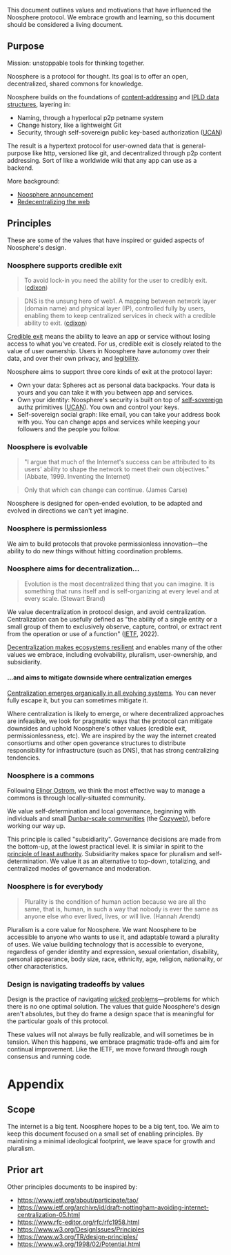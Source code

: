 This document outlines values and motivations that have influenced the Noosphere protocol. We embrace growth and learning, so this document should be considered a living document.

## Purpose

Mission: unstoppable tools for thinking together.

Noosphere is a protocol for thought. Its goal is to offer an open, decentralized, shared commons for knowledge.

Noosphere builds on the foundations of [content-addressing](https://web3.storage/docs/concepts/content-addressing/) and [IPLD data structures](https://ipld.io/), layering in:

- Naming, through a hyperlocal p2p petname system
- Change history, like a lightweight Git
- Security, through self-sovereign public key-based authorization ([UCAN](https://ucan.xyz/))

The result is a hypertext protocol for user-owned data that is general-purpose like http, versioned like git, and decentralized through p2p content addressing. Sort of like a worldwide wiki that any app can use as a backend.

More background:
- [Noosphere announcement](https://subconscious.substack.com/p/noosphere-a-protocol-for-thought)
- [Redecentralizing the web](https://subconscious.substack.com/p/redecentralization)

## Principles

These are some of the values that have inspired or guided aspects of Noosphere's design.

### Noosphere supports credible exit

> To avoid lock-in you need the ability for the user to credibly exit. ([cdixon](https://twitter.com/cdixon/status/1444457003439443973?s=20&t=-mwTiFugTSLJhvVuujKhpA))

> DNS is the unsung hero of web1. A mapping between network layer (domain name) and physical layer (IP), controlled fully by users, enabling them to keep centralized services in check with a credible ability to exit. ([cdixon](https://twitter.com/cdixon/status/1485323247755448331?s=20&t=M3gNBPIOU-QZHUg9jCyPng))

[Credible exit](https://subconscious.substack.com/p/credible-exit) means the ability to leave an app or service without losing access to what you've created. For us, credible exit is closely related to the value of user ownership. Users in Noosphere have autonomy over their data, and over their own privacy, and [legibility](https://subconscious.substack.com/p/soulbinding-like-a-state).

Noosphere aims to support three core kinds of exit at the protocol layer:

- Own your data: Spheres act as personal data backpacks. Your data is yours and you can take it with you between app and services.
- Own your identity: Noosphere's security is built on top of [self-sovereign](https://en.wikipedia.org/wiki/Self-sovereign_identity) authz primitives ([UCAN](https://ucan.xyz/)). You own and control your keys.
- Self-sovereign social graph: like email, you can take your address book with you. You can change apps and services while keeping your followers and the people you follow.

### Noosphere is evolvable

> "I argue that much of the Internet's success can be attributed to its users' ability to shape the network to meet their own objectives." (Abbate, 1999. Inventing the Internet)

> Only that which can change can continue. (James Carse)

Noosphere is designed for open-ended evolution, to be adapted and evolved in directions we can't yet imagine.

### Noosphere is permissionless

We aim to build protocols that provoke permissionless innovation—the ability to do new things without hitting coordination problems.

### Noosphere aims for decentralization...

> Evolution is the most decentralized thing that you can imagine. It is something that runs itself and is self-organizing at every level and at every scale. (Stewart Brand)

We value decentralization in protocol design, and avoid centralization. Centralization can be usefully defined as "the ability of a single entity or a small group of them to exclusively observe, capture, control, or extract rent from the operation or use of a function" ([IETF](https://www.ietf.org/archive/id/draft-nottingham-avoiding-internet-centralization-05.html), 2022).

[Decentralization makes ecosystems resilient](https://subconscious.substack.com/p/decentralization-enables-permissionless) and enables many of the other values we embrace, including evolvability, pluralism, user-ownership, and subsidiarity.

#### ...and aims to mitigate downside where centralization emerges

[Centralization emerges organically in all evolving systems](https://subconscious.substack.com/p/centralization-is-inevitable). You can never fully escape it, but you can sometimes mitigate it.

Where centralization is likely to emerge, or where decentralized approaches are infeasible, we look for pragmatic ways that the protocol can mitigate downsides and uphold Noosphere's other values (credible exit, permissionlessness, etc). We are inspired by the way the internet created consortiums and other open goverance structures to distribute responsibility for infrastructure (such as DNS), that has strong centralizing tendencies.

### Noosphere is a commons

Following [Elinor Ostrom](https://subconscious.substack.com/p/wiki-as-a-commons), we think the most effective way to manage a commons is through locally-situated community. 

We value self-determination and local governance, beginning with individuals and small [Dunbar-scale communities](https://subconscious.substack.com/p/dunbar-scale-social) (the [Cozyweb](https://studio.ribbonfarm.com/p/the-extended-internet-universe)), before working our way up.

This principle is called "subsidiarity". Governance decisions are made from the bottom-up, at the lowest practical level. It is similar in spirit to the [principle of least authority](https://en.wikipedia.org/wiki/Principle_of_least_privilege). Subsidiarity makes space for pluralism and self-determination. We value it as an alternative to top-down, totalizing, and centralized modes of governance and moderation.

### Noosphere is for everybody

> Plurality is the condition of human action because we are all the same, that is, human, in such a way that nobody is ever the same as anyone else who ever lived, lives, or will live. (Hannah Arendt)

Pluralism is a core value for Noosphere. We want Noosphere to be accessible to anyone who wants to use it, and adaptable toward a plurality of uses. We value building technology that is accessible to everyone, regardless of gender identity and expression, sexual orientation, disability, personal appearance, body size, race, ethnicity, age, religion, nationality, or other characteristics.

### Design is navigating tradeoffs by values

Design is the practice of navigating [wicked problems](https://en.wikipedia.org/wiki/Wicked_problem)—problems for which there is no one optimal solution. The values that guide Noosphere's design aren't absolutes, but they do frame a design space that is meaningful for the particular goals of this protocol.

These values will not always be fully realizable, and will sometimes be in tension. When this happens, we embrace pragmatic trade-offs and aim for continual improvement. Like the IETF, we move forward through rough consensus and running code.

# Appendix

## Scope

The internet is a big tent. Noosphere hopes to be a big tent, too. We aim to keep this document focused on a small set of enabling principles. By maintining a minimal ideological footprint, we leave space for growth and pluralism.

## Prior art

Other principles documents to be inspired by:

- https://www.ietf.org/about/participate/tao/
- https://www.ietf.org/archive/id/draft-nottingham-avoiding-internet-centralization-05.html 
- https://www.rfc-editor.org/rfc/rfc1958.html 
- https://www.w3.org/DesignIssues/Principles 
- https://www.w3.org/TR/design-principles/ 
- https://www.w3.org/1998/02/Potential.html 